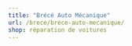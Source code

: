 ```yaml
---
title: "Brécé Auto Mécanique"
url: /brece/brece-auto-mecanique/
shop: réparation de voitures
---
```

